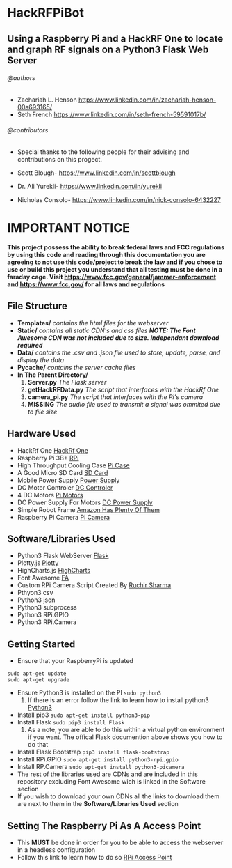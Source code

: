 # HackRFPiBot
## Using a Raspberry Pi and a HackRF One to locate and graph RF signals on a Python3 Flask Web Server 

###### @authors
- Zachariah L. Henson https://www.linkedin.com/in/zachariah-henson-00a693165/
- Seth French https://www.linkedin.com/in/seth-french-59591017b/

###### @contributors
- Special thanks to the following people for their advising and contributions on this progect.

- Scott Blough- https://www.linkedin.com/in/scottblough
- Dr. Ali Yurekli- https://www.linkedin.com/in/yurekli
- Nicholas Consolo- https://www.linkedin.com/in/nick-consolo-6432227

# IMPORTANT NOTICE
**This project possess the ability to break federal laws and FCC regulations by using this code and reading through this documentation you are agreeing to not use this code/project to break the law and if you chose to use or build this project you understand that all testing must be done in a faraday cage. Visit https://www.fcc.gov/general/jammer-enforcement and https://www.fcc.gov/ for all laws and regulations**

## File Structure
- **Templates/** _contains the html files for the webserver_
- **Static/** _contains all static CDN's and css files **NOTE: The Font Awesome CDN was not included due to size. Independant download required**_
- **Data/**  _contains the .csv and .json file used to store, update, parse, and display the data_
- **Pycache/** _contains the server cache files_
- **In The Parent Directory/**
  1. **Server.py** _The Flask server_
  2. **getHackRFData.py** _The script that interfaces with the HackRf One_
  3. **camera_pi.py** _The script that interfaces with the Pi's camera_
  4. **MISSING** _The audio file used to transmit a signal was ommited due to file size_


## Hardware Used
- HackRf One [HackRf One](https://www.amazon.com/Great-Scott-Gadgets-peripheral-transmission/dp/B01COVX464/ref=sr_1_1_sspa?crid=1FN4F7O1GJSJT&keywords=hackrf+one&qid=1556739808&s=gateway&sprefix=hackrf+one%2Caps%2C152&sr=8-1-spons&psc=1)
- Raspberry Pi 3B+ [RPi](https://www.amazon.com/ELEMENT-Element14-Raspberry-Pi-Motherboard/dp/B07BDR5PDW/ref=sr_1_3?crid=2ZMFKANCQR3DQ&keywords=raspberry+pi+3+b%2B&qid=1556739859&s=gateway&sprefix=raspb%2Caps%2C169&sr=8-3)
- High Throughput Cooling Case [Pi Case](https://www.amazon.com/Smraza-Raspberry-Heatsinks-Supply-Black-Clear/dp/B07BT65FT1/ref=sr_1_1_sspa?keywords=raspberry+pi+case&qid=1556740244&s=hi&sr=1-1-spons&psc=1)
- A Good Micro SD Card [SD Card](https://www.amazon.com/Samsung-MicroSD-Adapter-MB-ME32GA-AM/dp/B06XWN9Q99/ref=pd_bxgy_147_img_3/146-7873174-4246317?_encoding=UTF8&pd_rd_i=B06XWN9Q99&pd_rd_r=6bf70053-6c4a-11e9-b1cc-c9dd2e9ccfc7&pd_rd_w=m4afy&pd_rd_wg=A9Jjh&pf_rd_p=a2006322-0bc0-4db9-a08e-d168c18ce6f0&pf_rd_r=6K0DWW6HS49A8NQ5SAYV&psc=1&refRID=6K0DWW6HS49A8NQ5SAYV)
- Mobile Power Supply [Power Supply](https://www.amazon.com/Battery-Pack-Raspberry-4000mAh-Suction/dp/B07BSG7V3J/ref=sr_1_3?keywords=raspberry+pi+3+b%2B+power+pack&qid=1556740353&s=electronics&sr=1-3)
- DC Motor Controler [DC Controler](https://www.amazon.com/gp/product/B01M29YK5U/ref=ppx_yo_dt_b_asin_title_o09_s00?ie=UTF8&psc=1)
- 4 DC Motors [Pi Motors](https://www.amazon.com/gp/product/B01M29YK5U/ref=ppx_yo_dt_b_asin_title_o09_s00?ie=UTF8&psc=1)
- DC Power Supply For Motors [DC Power Supply](https://www.amazon.com/LAMPVPATH-Battery-Holder-Switch-Leads/dp/B076C7S2VN/ref=sr_1_6?keywords=dc+motor+power+supply+AA+batteries&qid=1556741377&s=gateway&sr=8-6)
- Simple Robot Frame [Amazon Has Plenty Of Them](https://www.amazon.com/)
- Raspberry Pi Camera [Pi Camera](https://www.amazon.com/Raspberry-Pi-Camera-Module-Megapixel/dp/B01ER2SKFS/ref=sr_1_3?crid=1QIIYT6VAP2VU&keywords=raspberry+pi+camera&qid=1556740642&s=electronics&sprefix=raspberry+pi+camer%2Celectronics%2C164&sr=1-3)

## Software/Libraries Used
- Python3 Flask WebServer [Flask](http://flask.pocoo.org/)
- Plotty.js [Plotty](https://plot.ly/javascript/)
- HighCharts.js [HighCharts](https://www.highcharts.com/)
- Font Awesome [FA](https://fontawesome.com/download)
- Custom RPi Camera Script Created By [Ruchir Sharma](https://www.hackster.io/ruchir1674/video-streaming-on-flask-server-using-rpi-ef3d75)
- Pthyon3 csv
- Python3 json
- Python3 subprocess
- Python3 RPi.GPIO
- Python3 RPi.Camera

## Getting Started
- Ensure that your RaspberryPi is updated
```
sudo apt-get update
sudo apt-get upgrade 
```
- Ensure Python3 is installed on the PI
``` sudo python3 ```
  1. If there is an error follow the link to learn how to install python3 [Python3](https://gist.github.com/dschep/24aa61672a2092246eaca2824400d37f)
- Install pip3 
``` sudo apt-get install python3-pip ```
- Install Flask
``` sudo pip3 install Flask ```
  1. As a note, you are able to do this within a virtual python environment if you want. The offical Flask documention above shows you how to do that
- Install Flask Bootstrap 
``` pip3 install flask-bootstrap ```
- Install RPi.GPIO 
``` sudo apt-get install python3-rpi.gpio ```
- Install RP.Camera 
``` sudo apt-get install python3-picamera ```
- The rest of the libraries used are CDNs and are included in this repository excluding Font Awesome wich is linked in the Software section
- If you wish to download your own CDNs all the links to download them are next to them in the **Software/Libraries Used** section

## Setting The Raspberry Pi As A Access Point
- This **MUST** be done in order for you to be able to access the webserver in a headless configuration
- Follow this link to learn how to do so [RPi Access Point](https://learn.sparkfun.com/tutorials/setting-up-a-raspberry-pi-3-as-an-access-point/all)
